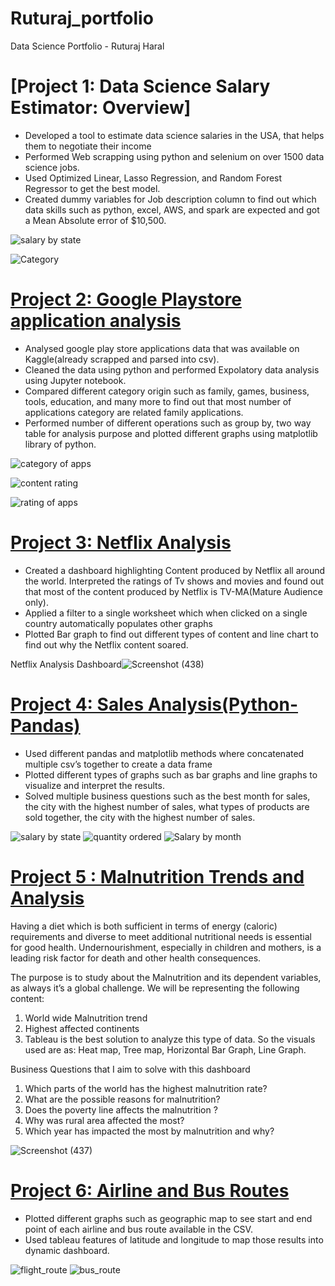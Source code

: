 # Ruturaj_portfolio
Data Science Portfolio - Ruturaj Haral

# [Project 1: Data Science Salary Estimator: Overview]
*	Developed a tool to estimate data science salaries in the USA, that helps them to negotiate their income
*	Performed Web scrapping using python and selenium on over 1500 data science jobs. 
*	Used Optimized Linear, Lasso Regression, and Random Forest Regressor to get the best model.
*	Created dummy variables for Job description column to find out which data skills such as python, excel, AWS, and spark are expected and got a Mean Absolute error of $10,500.


![salary by state](https://user-images.githubusercontent.com/53853127/89361473-5bfeff80-d699-11ea-9cf9-8b02568f42de.png)

![Category](https://user-images.githubusercontent.com/53853127/89361476-5c979600-d699-11ea-90c0-00df5c7bcfe0.png)


# [Project 2: Google Playstore application analysis](https://github.com/ruturajH/Google-Playstore-applications)
* Analysed google play store applications data that was available on Kaggle(already scrapped and parsed into csv).
* Cleaned the data using python and performed Expolatory data analysis using Jupyter notebook.
* Compared different category origin such as family, games, business, tools, education, and many more to find out that most number of applications category are related family   applications.
* Performed number of different operations such as group by, two way table for analysis purpose and plotted different graphs using matplotlib library of python.

![category of apps](https://user-images.githubusercontent.com/53853127/96901893-d6058000-1461-11eb-98fa-d4ea5f11e8bf.png)

![content rating](https://user-images.githubusercontent.com/53853127/96901890-d6058000-1461-11eb-94f3-8363beae10b0.png)

![rating of apps](https://user-images.githubusercontent.com/53853127/96901892-d6058000-1461-11eb-8b76-361eb22bf018.png)


# [Project 3: Netflix Analysis](https://public.tableau.com/profile/ruturaj.haral#!/vizhome/NetflixAnalysis_15921011072160/NetflixAnalysis)
*	Created a dashboard highlighting Content produced by Netflix all around the world. Interpreted the ratings of Tv shows and movies and found out that most of the content produced by Netflix is TV-MA(Mature Audience only).
*	Applied a filter to a single worksheet which when clicked on a single country automatically populates other graphs
*	Plotted Bar graph to find out different types of content and line chart to find out why the Netflix content soared.

Netflix Analysis Dashboard![Screenshot (438)](https://user-images.githubusercontent.com/53853127/97477191-ae149180-1925-11eb-9d2a-a19a4f8a648d.png)

# [Project 4: Sales Analysis(Python-Pandas)](https://github.com/ruturajH/Sales_Analysis_Pandas)
*	Used different pandas and matplotlib methods where concatenated multiple csv’s together to create a data frame
*	Plotted different types of graphs such as bar graphs and line graphs to visualize and interpret the results.
*	Solved multiple business questions such as the best month for sales, the city with the highest number of sales, what types of products are sold together, the city with the highest number of sales. 

![salary by state](https://user-images.githubusercontent.com/53853127/96901314-19abba00-1461-11eb-8bdc-9cebd4563050.png)
![quantity ordered](https://user-images.githubusercontent.com/53853127/96901317-1a445080-1461-11eb-9c1a-055f0b5b9828.png)
![Salary by month](https://user-images.githubusercontent.com/53853127/96901318-1a445080-1461-11eb-90cd-af9e55d7ee85.png)


# [Project 5 : Malnutrition Trends and Analysis](https://public.tableau.com/profile/ruturaj.haral#!/vizhome/UnicefMalnutrition_16039054030880/Dashboard4)

Having a diet which is both sufficient in terms of energy (caloric) requirements and diverse to meet additional nutritional needs is essential for good health. Undernourishment, especially in children and mothers, is a leading risk factor for death and other health consequences.

The purpose is to study about the Malnutrition and its dependent variables, as always it’s a global challenge. 
We will be representing the following content:
1) World wide Malnutrition trend
2) Highest affected continents 
3) Tableau is the best solution to analyze this type of data. So the visuals used are as: Heat map, Tree map, Horizontal Bar Graph, Line Graph. 

 Business Questions that I aim to solve with this dashboard
1) Which parts of the world has the highest malnutrition rate?
2) What are the possible reasons for malnutrition?
3) Does the poverty line affects the malnutrition ?
4) Why was rural area affected the most?
5) Which year has impacted the most by malnutrition and why?

![Screenshot (437)](https://user-images.githubusercontent.com/53853127/97471624-4d825600-191f-11eb-8e0f-649817fd7334.png)

# [Project 6: Airline and Bus Routes](https://public.tableau.com/profile/ruturaj.haral#!/vizhome/AirlineandBusRoutes/Dashboard1)
* Plotted different graphs such as geographic map to see start and end point of each airline and bus route available in the CSV.
* Used tableau features of latitude and longitude to map those results into dynamic dashboard.

![flight_route](https://user-images.githubusercontent.com/53853127/96902087-12d17700-1462-11eb-879e-c91acc647473.png)
![bus_route](https://user-images.githubusercontent.com/53853127/96902086-11a04a00-1462-11eb-8587-4c62e5aead55.png)
